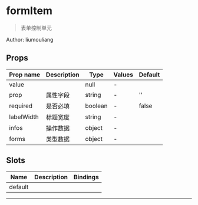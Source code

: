 # formItem

> 表单控制单元

Author: liumouliang

## Props

| Prop name  | Description | Type    | Values | Default |
| ---------- | ----------- | ------- | ------ | ------- |
| value      |             | null    | -      |         |
| prop       | 属性字段    | string  | -      | ''      |
| required   | 是否必填    | boolean | -      | false   |
| labelWidth | 标题宽度    | string  | -      |         |
| infos      | 操作数据    | object  | -      |         |
| forms      | 类型数据    | object  | -      |         |

## Slots

| Name    | Description | Bindings |
| ------- | ----------- | -------- |
| default |             |          |

---
